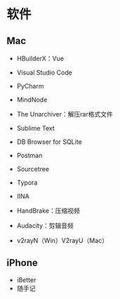 # 软件

## Mac

- HBuilderX：Vue

- Visual Studio Code

- PyCharm
  
- MindNode
  
- The Unarchiver：解压rar格式文件
  
- Sublime Text

- DB Browser for SQLite
  
- Postman
  
- Sourcetree

- Typora
  
- IINA
  
- HandBrake：压缩视频

- Audacity：剪辑音频

- v2rayN（Win）V2rayU（Mac）

## iPhone
- iBetter
- 随手记